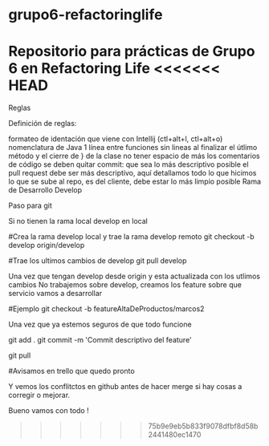 # grupo6-refactoringlife
Repositorio para prácticas de Grupo 6 en Refactoring Life
<<<<<<< HEAD
=======


Reglas

Definición de reglas:

formateo de identación que viene con Intellij (ctl+alt+l, ctl+alt+o)
nomenclatura de Java
1 línea entre funciones
sin lineas al finalizar el útlimo método y el cierre de } de la clase
no tener espacio de más
los comentarios de código se deben quitar
commit: que sea lo más descriptivo posible
el pull request debe ser más descriptivo, aquí detallamos todo lo que hicimos
lo que se sube al repo, es del cliente, debe estar lo más limpio posible
Rama de Desarrollo Develop

Paso para git

Si no tienen la rama local develop en local 

#Crea la rama develop local y trae la rama develop remoto
git checkout -b develop origin/develop

#Trae los ultimos cambios de develop
git pull develop

Una vez que tengan develop desde origin y esta actualizada con los utlimos cambios
No trabajemos sobre develop, creamos los feature sobre que servicio vamos a desarrollar

#Ejemplo
git checkout -b featureAltaDeProductos/marcos2

Una vez que ya estemos seguros de que todo funcione

git add .
git commit -m 'Commit descriptivo del feature'

git pull

#Avisamos en trello que quedo pronto

Y vemos los conflitctos en  github antes de hacer merge si hay cosas a corregir o mejorar. 

Bueno vamos con todo ! 



>>>>>>> 75b9e9eb5b833f9078dfbf8d58b2441480ec1470
